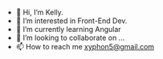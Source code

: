 - 👋 Hi, I’m Kelly.
- 👀 I’m interested in Front-End Dev.
- 🌱 I’m currently learning Angular
- 💞️ I’m looking to collaborate on ...
- 📫 How to reach me xyphon5@gmail.com

<!---
kold-fyre/kold-fyre is a ✨ special ✨ repository because its `README.md` (this file) appears on your GitHub profile.
You can click the Preview link to take a look at your changes.
--->
